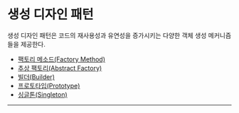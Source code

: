 # 생성 디자인 패턴

생성 디자인 패턴은 코드의 재사용성과 유연성을 증가시키는 다양한 객체 생성 메커니즘들을 제공한다.

* [팩토리 메소드(Factory Method)]()
* [추상 팩토리(Abstract Factory)]()
* [빌더(Builder)]()
* [프로토타입(Prototype)]()
* [싱글톤(Singleton)]()

---

